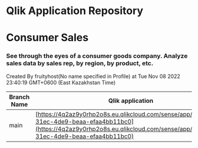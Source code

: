 # Qlik Application Repository 
# Consumer Sales
### See through the eyes of a consumer goods company.  Analyze sales data by sales rep, by region, by product, etc.
Created By fruityhost(No name specified in Profile) at Tue Nov 08 2022 23:40:19 GMT+0600 (East Kazakhstan Time)

Branch Name|Qlik application
---|---
main|[https://4q2az9y0rhp2o8s.eu.qlikcloud.com/sense/app/20680a63-31ec-4de9-beaa-efaa4bb11bc0](https://4q2az9y0rhp2o8s.eu.qlikcloud.com/sense/app/20680a63-31ec-4de9-beaa-efaa4bb11bc0)